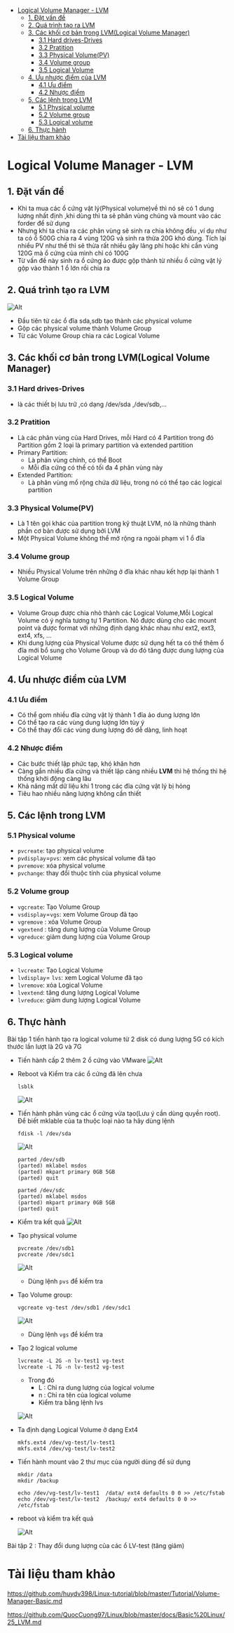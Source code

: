 - [Logical Volume Manager - LVM](#logical-volume-manager---lvm)
  - [1. Đặt vấn đề](#1-đặt-vấn-đề)
  - [2. Quá trình tạo ra LVM](#2-quá-trình-tạo-ra-lvm)
  - [3. Các khối cơ bản trong LVM(Logical Volume Manager)](#3-các-khối-cơ-bản-trong-lvmlogical-volume-manager)
    - [3.1 Hard drives-Drives](#31-hard-drives-drives)
    - [3.2 Pratition](#32-pratition)
    - [3.3 Physical Volume(PV)](#33-physical-volumepv)
    - [3.4 Volume group](#34-volume-group)
    - [3.5 Logical Volume](#35-logical-volume)
  - [4. Ưu nhược điểm của LVM](#4-ưu-nhược-điểm-của-lvm)
    - [4.1 Ưu điểm](#41-ưu-điểm)
    - [4.2 Nhược điểm](#42-nhược-điểm)
  - [5. Các lệnh trong LVM](#5-các-lệnh-trong-lvm)
    - [5.1 Physical volume](#51-physical-volume)
    - [5.2 Volume group](#52-volume-group)
    - [5.3 Logical volume](#53-logical-volume)
  - [6. Thực hành](#6-thực-hành)
- [Tài liệu tham khảo](#tài-liệu-tham-khảo)

# Logical Volume Manager - LVM
## 1. Đặt vấn đề
- Khi ta mua các ổ cứng vật lý(Physical volume)về thì nó sẽ có 1 dung lượng nhất định ,khi dùng thì ta sẽ phân vùng chúng và mount vào các forder để sử dụng
- Nhưng khi ta chia ra các phân vùng sẽ sinh ra chia không đều ,ví dụ như ta có ổ 500G chia ra 4 vùng 120G và sinh ra thừa 20G khó dùng. Tích lại nhiều PV như thế thì sẽ thừa rất nhiều gây lãng phí hoặc khi cần vùng 120G mà ổ cứng của mình chỉ có 100G
- Từ vấn đề này sinh ra ổ cứng ảo được gộp thành từ nhiều ổ cứng vật lý gộp vào thành 1 ổ lớn rồi chia ra

## 2. Quá trình tạo ra LVM
![Alt](/thuctap/anh/Screenshot_419.png)
- Đầu tiên từ các ổ đĩa sda,sdb tạo thành các physical volume
- Gộp các physical volume thành Volume Group
- Từ các Volume Group chia ra các Logical Volume

## 3. Các khối cơ bản trong LVM(Logical Volume Manager)
### 3.1 Hard drives-Drives
- là các thiết bị lưu trữ ,có dạng /dev/sda ,/dev/sdb,...

### 3.2 Pratition
- Là các phân vùng của Hard Drives, mỗi Hard có 4 Partition trong đó Partition gồm 2 loại là primary partition và extended partition 
- Primary Partition:
  - Là phân vùng chính, có thể Boot
  - Mỗi đĩa cứng có thể có tối đa 4 phân vùng này
- Extended Partition:
  - Là phân vùng mổ rộng chứa dữ liệu, trong nó có thể tạo các logical partition

### 3.3 Physical Volume(PV)
- Là 1 tên gọi khác của partition trong kỹ thuật LVM, nó là những thành phần cơ bản được sử dụng bởi LVM
- Một Physical Volume không thể mở rộng ra ngoài phạm vi 1 ổ đĩa

### 3.4 Volume group
- Nhiều Physical Volume trên những ở đĩa khác nhau kết hợp lại thành 1 Volume Group

### 3.5 Logical Volume
- Volume Group được chia nhỏ thành các Logical Volume,Mỗi Logical Volume có ý nghĩa tương tự 1 Partition. Nó được dùng cho các mount point và được format với những định dạng khác nhau như ext2, ext3, ext4, xfs, ...
- Khi dung lượng của Physical Volume được sử dụng hết ta có thể thêm ổ đĩa mới bổ sung cho Volume Group và do đó tăng được dung lượng của Logical Volume

## 4. Ưu nhược điểm của LVM
### 4.1 Ưu điểm
- Có thể gom nhiều đĩa cứng vật lý thành 1 đỉa ảo dung lượng lớn
- Có thể tạo ra các vùng dung lượng lớn tùy ý 
- Có thể thay đổi các vùng dung lượng đó dễ dàng, linh hoạt
### 4.2 Nhược điểm
- Các bước thiết lập phức tạp, khó khăn hơn
- Càng gắn nhiều đĩa cứng và thiết lập càng nhiều **LVM** thì hệ thống thì hệ thống khởi động càng lâu
- Khả năng mất dữ liệu khi 1 trong các đĩa cứng vật lý bị hỏng
- Tiêu hao nhiều năng lượng không cần thiết

## 5. Các lệnh trong LVM
### 5.1 Physical volume
- `pvcreate`: tạo physical volume
- `pvdisplay`=`pvs`: xem các physical volume đã tạo
- `pvremove`: xóa physical volume
- `pvchange`: thay đổi thuộc tính của physical volume

### 5.2 Volume group
- `vgcreate`: Tạo Volume Group
- `vsdisplay`=`vgs`: xem Volume Group đã tạo
- `vgremove` : xóa Volume Group
- `vgextend` : tăng dung lượng của Volume Group
- `vgreduce`: giảm dung lượng của Volume Group

### 5.3 Logical volume
- `lvcreate`: Tạo Logical Volume
- `lvdisplay`= `lvs`: xem Logical Volume đã tạo
- `lvremove`: xóa Logical Volume
- `lvextend`: tăng dung lượng Logical Volume
- `lvreduce`: giảm dung lượng Logical Volume

## 6. Thực hành 
Bài tập 1 tiến hành tạo ra logical volume từ 2 disk có dung lượng 5G có kích thước lần lượt là 2G và 7G
- Tiến hành cấp 2 thêm 2 ổ cứng vào VMware
    ![Alt](/thuctap/anh/Screenshot_420.png)

- Reboot và Kiểm tra các ổ cứng đã lên chưa 

    ```
    lsblk
    ```
    ![Alt](/thuctap/anh/Screenshot_421.png)

- Tiến hành phân vùng các ổ cứng vừa tạo(Lưu ý cần dùng quyền root). Để biết mklable của ta thuộc loại nào ta hãy dùng lệnh 
    ```
    fdisk -l /dev/sda
    ```
    ![Alt](/thuctap/anh/Screenshot_427.png)

    ```
    parted /dev/sdb
    (parted) mklabel msdos
    (parted) mkpart primary 0GB 5GB
    (parted) quit
    ```
    ```
    parted /dev/sdc
    (parted) mklabel msdos
    (parted) mkpart primary 0GB 5GB
    (parted) quit    
    ```

- Kiểm tra kết quả
    ![Alt](/thuctap/anh/Screenshot_422.png)

- Tạo physical volume

    ```
    pvcreate /dev/sdb1
    pvcreate /dev/sdc1
    ```
    ![Alt](/thuctap/anh/Screenshot_423.png)
    - Dùng lệnh `pvs` để kiểm tra

- Tạo Volume group:
    ```
    vgcreate vg-test /dev/sdb1 /dev/sdc1
    ```
    ![Alt](/thuctap/anh/Screenshot_424.png)
    - Dùng lệnh `vgs` để kiểm tra
- Tạo 2 logical volume
    ```
    lvcreate -L 2G -n lv-test1 vg-test
    lvcreate -L 7G -n lv-test2 vg-test
    ```
    - Trong đó 
      - L : Chỉ ra dung lượng của logical volume
      - n : Chỉ ra tên của logical volume
      - Kiểm tra bằng lệnh lvs

    ![Alt](/thuctap/anh/Screenshot_425.png)

- Ta định dạng Logical Volume ở dạng Ext4
  ```
  mkfs.ext4 /dev/vg-test/lv-test1
  mkfs.ext4 /dev/vg-test/lv-test2
  ```
- Tiến hành mount vào 2 thư mục của người dùng để sử dụng
  ```
  mkdir /data
  mkdir /backup
  ```

  ```
  echo /dev/vg-test/lv-test1  /data/ ext4 defaults 0 0 >> /etc/fstab
  echo /dev/vg-test/lv-test2  /backup/ ext4 defaults 0 0 >> /etc/fstab
  ```
- reboot và kiểm tra kết quả

    ![Alt](/thuctap/anh/Screenshot_426.png)

Bài tập 2 : Thay đổi dung lượng của các ổ LV-test (tăng giảm)


# Tài liệu tham khảo

https://github.com/huydv398/Linux-tutorial/blob/master/Tutorial/Volume-Manager-Basic.md

https://github.com/QuocCuong97/Linux/blob/master/docs/Basic%20Linux/25_LVM.md